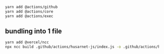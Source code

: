 ```bash
yarn add @actions/github
yarn add @actions/core
yarn add @actions/exec
```

## bundling into 1 file

```bash
yarn add @vercel/ncc
npx ncc build .github/actions/husarnet-js/index.js -o .github/actions/husarnet-js/dist
```